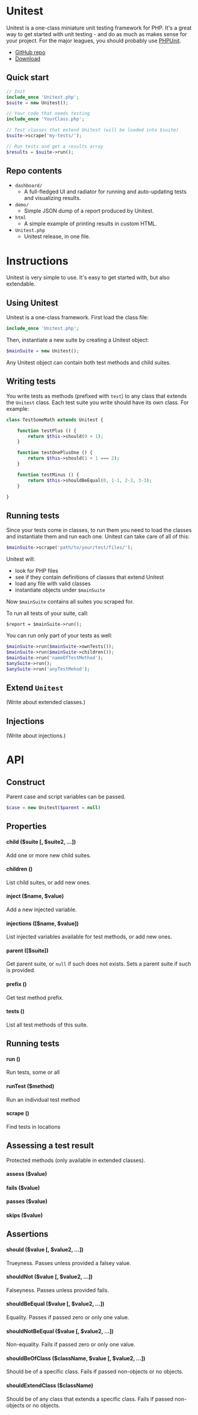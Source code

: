
# Unitest

Unitest is a one-class miniature unit testing framework for PHP. It's a great way to get started with unit testing - and do as much as makes sense for your project. For the major leagues, you should probably use [PHPUnit](http://phpunit.de/).

- [GitHub repo](https://github.com/Eiskis/unitest)
- [Download](https://raw.githubusercontent.com/Eiskis/unitest/master/Unitest.php)

## Quick start

```php
// Init
include_once 'Unitest.php';
$suite = new Unitest();

// Your code that needs testing
include_once 'YourClass.php';

// Test classes that extend Unitest (will be loaded into $suite)
$suite->scrape('my-tests/');

// Run tests and get a results array
$results = $suite->run();
```


## Repo contents

- `dashboard/`
	- A full-fledged UI and radiator for running and auto-updating tests and visualizing results.
- `demo/`
	- Simple JSON dump of a report produced by Unitest.
- `html`
	- A simple example of printing results in custom HTML.
- `Unitest.php`
	- Unitest release, in one file.



# Instructions

Unitest is very simple to use. It's easy to get started with, but also extendable.

## Using Unitest

Unitest is a one-class framework. First load the class file:

```php
include_once 'Unitest.php';
```

Then, instantiate a new suite by creating a Unitest object:

```php
$mainSuite = new Unitest();
```

Any Unitest object can contain both test methods and child suites.



## Writing tests

You write tests as methods (prefixed with `test`) to any class that extends the `Unitest` class. Each test suite you write should have its own class. For example:

```php
class TestSomeMath extends Unitest {

	function testPlus () {
		return $this->should(0 + 1);
	}

	function testOnePlusOne () {
		return $this->should(1 + 1 === 2);
	}

	function testMinus () {
		return $this->shouldBeEqual(0, 1-1, 2-2, 3-3);
	}

}
```



## Running tests

Since your tests come in classes, to run them you need to load the classes and instantiate them and run each one. Unitest can take care of all of this:

```php
$mainSuite->scrape('path/to/your/test/files/');
```

Unitest will:

- look for PHP files
- see if they contain definitions of classes that extend Unitest
- load any file with valid classes
- instantiate objects under `$mainSuite`

Now `$mainSuite` contains all suites you scraped for.

To run all tests of your suite, call:

	$report = $mainSuite->run();

You can run only part of your tests as well:

```php
$mainSuite->run($mainSuite->ownTests());
$mainSuite->run($mainSuite->children());
$mainSuite->run('nameOfTestMethod');
$anySuite->run();
$anySuite->run('anyTestMehod');
```



## Extend `Unitest`

(Write about extended classes.)



## Injections

(Write about injections.)



# API

## Construct

Parent case and script variables can be passed.

```php
$case = new Unitest($parent = null)
```

## Properties

#### child ($suite [, $suite2, ...])

Add one or more new child suites.

#### children ()

List child suites, or add new ones.

#### inject ($name, $value)

Add a new injected variable.

#### injections ([$name, $value])

List injected variables available for test methods, or add new ones.

#### parent ([$suite])

Get parent suite, or `null` if such does not exists. Sets a parent suite if such is provided.

#### prefix ()

Get test method prefix.

#### tests ()

List all test methods of this suite.



## Running tests

#### run ()

Run tests, some or all

#### runTest ($method)

Run an individual test method

#### scrape ()

Find tests in locations



## Assessing a test result

Protected methods (only available in extended classes).

#### assess ($value)

#### fails ($value)

#### passes ($value)

#### skips ($value)



## Assertions

#### should ($value [, $value2, ...])

Trueyness. Passes unless provided a falsey value.

#### shouldNot ($value [, $value2, ...])

Falseyness. Passes unless provided fails.

#### shouldBeEqual ($value [, $value2, ...])

Equality. Passes if passed zero or only one value.

#### shouldNotBeEqual ($value [, $value2, ...])

Non-equality. Fails if passed zero or only one value.

#### shouldBeOfClass ($className, $value [, $value2, ...])

Should be of a specific class. Fails if passed non-objects or no objects.

#### shouldExtendClass ($className)

Should be of any class that extends a specific class. Fails if passed non-objects or no objects.
